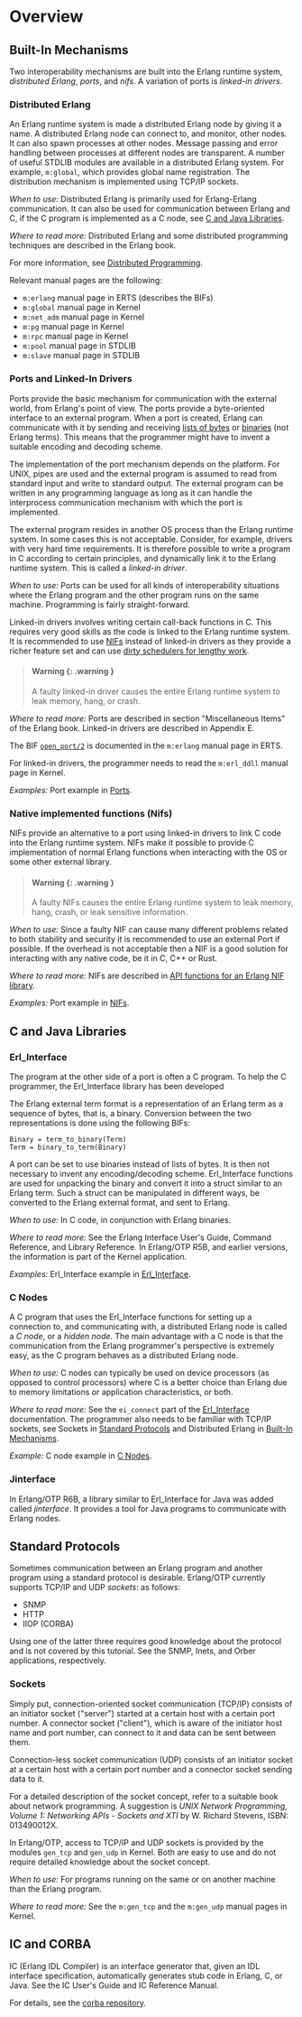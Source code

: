 <!--
%CopyrightBegin%

Copyright Ericsson AB 2023-2024. All Rights Reserved.

Licensed under the Apache License, Version 2.0 (the "License");
you may not use this file except in compliance with the License.
You may obtain a copy of the License at

    http://www.apache.org/licenses/LICENSE-2.0

Unless required by applicable law or agreed to in writing, software
distributed under the License is distributed on an "AS IS" BASIS,
WITHOUT WARRANTIES OR CONDITIONS OF ANY KIND, either express or implied.
See the License for the specific language governing permissions and
limitations under the License.

%CopyrightEnd%
-->
# Overview

## Built-In Mechanisms

Two interoperability mechanisms are built into the Erlang runtime system,
_distributed Erlang_, _ports_, and _nifs_. A variation of ports is _linked-in drivers_.

### Distributed Erlang

An Erlang runtime system is made a distributed Erlang node by giving it a name.
A distributed Erlang node can connect to, and monitor, other nodes. It can also
spawn processes at other nodes. Message passing and error handling between
processes at different nodes are transparent. A number of useful STDLIB modules
are available in a distributed Erlang system. For example, `m:global`, which
provides global name registration. The distribution mechanism is implemented
using TCP/IP sockets.

_When to use:_ Distributed Erlang is primarily used for Erlang-Erlang
communication. It can also be used for communication between Erlang and C, if
the C program is implemented as a C node, see
[C and Java Libraries](overview.md#c-nodes).

_Where to read more:_ Distributed Erlang and some distributed programming
techniques are described in the Erlang book.

For more information, see
[Distributed Programming](`e:system:conc_prog.md#distributed-programming`).

Relevant manual pages are the following:

- `m:erlang` manual page in ERTS (describes the BIFs)
- `m:global` manual page in Kernel
- `m:net_adm` manual page in Kernel
- `m:pg` manual page in Kernel
- `m:rpc` manual page in Kernel
- `m:pool` manual page in STDLIB
- `m:slave` manual page in STDLIB

### Ports and Linked-In Drivers

Ports provide the basic mechanism for communication with the external world,
from Erlang's point of view. The ports provide a byte-oriented interface to an
external program. When a port is created, Erlang can communicate with it by
sending and receiving [lists of bytes](`t:iolist/0`) or [binaries](`t:binary/0`) (not Erlang terms).
This means that the programmer might have to invent a suitable encoding and decoding scheme.

The implementation of the port mechanism depends on the platform. For UNIX,
pipes are used and the external program is assumed to read from standard input
and write to standard output. The external program can be written in any
programming language as long as it can handle the interprocess communication
mechanism with which the port is implemented.

The external program resides in another OS process than the Erlang runtime
system. In some cases this is not acceptable. Consider, for example, drivers
with very hard time requirements. It is therefore possible to write a program in
C according to certain principles, and dynamically link it to the Erlang runtime
system. This is called a _linked-in driver_.

_When to use:_ Ports can be used for all kinds of interoperability situations
where the Erlang program and the other program runs on the same machine.
Programming is fairly straight-forward.

Linked-in drivers involves writing certain call-back functions in C. This
requires very good skills as the code is linked to the Erlang runtime system.
It is recommended to use [NIFs](#native-implemented-functions-nifs)
instead of linked-in drivers as they provide a richer feature set and can use
[dirty schedulers for lengthy work](`e:erts:erl_nif.md#dirty_nifs`).

> #### Warning {: .warning }
>
> A faulty linked-in driver causes the entire Erlang runtime system to leak
> memory, hang, or crash.

_Where to read more:_ Ports are described in section "Miscellaneous Items" of
the Erlang book. Linked-in drivers are described in Appendix E.

The BIF [`open_port/2`](`open_port/2`) is documented in the `m:erlang` manual
page in ERTS.

For linked-in drivers, the programmer needs to read the `m:erl_ddll` manual page
in Kernel.

_Examples:_ Port example in [Ports](c_port.md).

### Native implemented functions (Nifs)

NIFs provide an alternative to a port using linked-in drivers to link C code into
the Erlang runtime system. NIFs make it possible to provide C implementation of
normal Erlang functions when interacting with the OS or some other external library.

> #### Warning {: .warning }
>
> A faulty NIFs causes the entire Erlang runtime system to leak
> memory, hang, crash, or leak sensitive information.

_When to use:_ Since a faulty NIF can cause many different problems related to both
stability and security it is recommended to use an external Port if possible. If the
overhead is not acceptable then a NIF is a good solution for interacting with any
native code, be it in C, C++ or Rust.

_Where to read more:_ NIFs are described in [API functions for an Erlang NIF library](`e:erts:erl_nif.md`).

_Examples:_ Port example in [NIFs](nif.md).

## C and Java Libraries

### Erl_Interface

The program at the other side of a port is often a C program. To help the C
programmer, the Erl_Interface library has been developed

The Erlang external term format is a representation of an Erlang term as a
sequence of bytes, that is, a binary. Conversion between the two representations
is done using the following BIFs:

```text
Binary = term_to_binary(Term)
Term = binary_to_term(Binary)
```

A port can be set to use binaries instead of lists of bytes. It is then not
necessary to invent any encoding/decoding scheme. Erl_Interface functions are
used for unpacking the binary and convert it into a struct similar to an Erlang
term. Such a struct can be manipulated in different ways, be converted to the
Erlang external format, and sent to Erlang.

_When to use:_ In C code, in conjunction with Erlang binaries.

_Where to read more:_ See the Erlang Interface User's Guide, Command Reference,
and Library Reference. In Erlang/OTP R5B, and earlier versions, the information
is part of the Kernel application.

_Examples:_ Erl_Interface example in [Erl_Interface](erl_interface.md).

### C Nodes

A C program that uses the Erl_Interface functions for setting up a connection
to, and communicating with, a distributed Erlang node is called a _C node_, or a
_hidden node_. The main advantage with a C node is that the communication from
the Erlang programmer's perspective is extremely easy, as the C program behaves
as a distributed Erlang node.

_When to use:_ C nodes can typically be used on device processors (as opposed to
control processors) where C is a better choice than Erlang due to memory
limitations or application characteristics, or both.

_Where to read more:_ See the `ei_connect` part of the
[Erl_Interface](erl_interface.md) documentation. The programmer also needs to be
familiar with TCP/IP sockets, see Sockets in
[Standard Protocols](overview.md#sockets) and Distributed Erlang in
[Built-In Mechanisms](overview.md#distributed-erlang).

_Example:_ C node example in [C Nodes](cnode.md).

### Jinterface

In Erlang/OTP R6B, a library similar to Erl_Interface for Java was added called
_jinterface_. It provides a tool for Java programs to communicate with Erlang
nodes.

## Standard Protocols

Sometimes communication between an Erlang program and another program using a
standard protocol is desirable. Erlang/OTP currently supports TCP/IP and UDP
_sockets_: as follows:

- SNMP
- HTTP
- IIOP (CORBA)

Using one of the latter three requires good knowledge about the protocol and is
not covered by this tutorial. See the SNMP, Inets, and Orber applications,
respectively.

### Sockets

Simply put, connection-oriented socket communication (TCP/IP) consists of an
initiator socket ("server") started at a certain host with a certain port
number. A connector socket ("client"), which is aware of the initiator host name
and port number, can connect to it and data can be sent between them.

Connection-less socket communication (UDP) consists of an initiator socket at a
certain host with a certain port number and a connector socket sending data to
it.

For a detailed description of the socket concept, refer to a suitable book about
network programming. A suggestion is _UNIX Network Programming, Volume 1:
Networking APIs - Sockets and XTI_ by W. Richard Stevens, ISBN: 013490012X.

In Erlang/OTP, access to TCP/IP and UDP sockets is provided by the modules
`gen_tcp` and `gen_udp` in Kernel. Both are easy to use and do not require
detailed knowledge about the socket concept.

_When to use:_ For programs running on the same or on another machine than the
Erlang program.

_Where to read more:_ See the `m:gen_tcp` and the `m:gen_udp` manual pages in
Kernel.

## IC and CORBA

IC (Erlang IDL Compiler) is an interface generator that, given an IDL interface
specification, automatically generates stub code in Erlang, C, or Java. See the
IC User's Guide and IC Reference Manual.

For details, see the [corba repository](https://github.com/erlang/corba).

